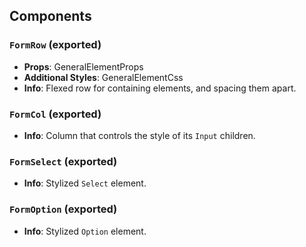 ## Components

### `FormRow` (exported)
- **Props**: GeneralElementProps
- **Additional Styles**: GeneralElementCss
- **Info**: Flexed row for containing elements, and spacing them apart.

### `FormCol` (exported)
- **Info**: Column that controls the style of its `Input` children.

### `FormSelect` (exported)
- **Info**: Stylized `Select` element.

### `FormOption` (exported)
- **Info**: Stylized `Option` element.